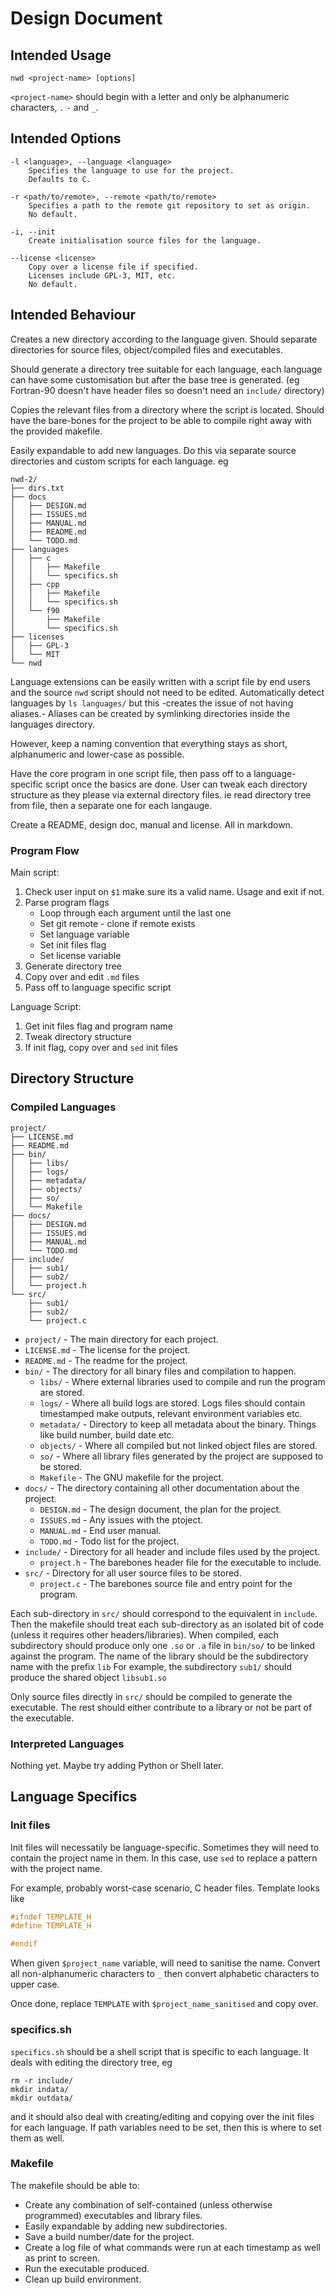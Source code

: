# Design Document

## Intended Usage
```
nwd <project-name> [options]
```

`<project-name>` should begin with a letter and only be alphanumeric characters, `.` `-` and `_`.

## Intended Options
```
-l <language>, --language <language>
	Specifies the language to use for the project.
	Defaults to C.

-r <path/to/remote>, --remote <path/to/remote>
	Specifies a path to the remote git repository to set as origin.
	No default.

-i, --init
	Create initialisation source files for the language.

--license <license>
	Copy over a license file if specified.
	Licenses include GPL-3, MIT, etc.
	No default.
```

## Intended Behaviour
Creates a new directory according to the language given.
Should separate directories for source files, object/compiled files and executables.

Should generate a directory tree suitable for each language, each language can have some customisation but after the base tree is generated.
(eg Fortran-90 doesn't have header files so doesn't need an `include/` directory)

Copies the relevant files from a directory where the script is located.
Should have the bare-bones for the project to be able to compile right away with the provided makefile.

Easily expandable to add new languages. Do this via separate source directories and custom scripts for each language. eg
```
nwd-2/
├── dirs.txt
├── docs
│   ├── DESIGN.md
│   ├── ISSUES.md
│   ├── MANUAL.md
│   ├── README.md
│   └── TODO.md
├── languages
│   ├── c
│   │   ├── Makefile
│   │   └── specifics.sh
│   ├── cpp
│   │   ├── Makefile
│   │   └── specifics.sh
│   └── f90
│       ├── Makefile
│       └── specifics.sh
├── licenses
│   ├── GPL-3
│   └── MIT
└── nwd
```
Language extensions can be easily written with a script file by end users and the source `nwd` script should not need to be edited.
Automatically detect languages by `ls languages/` but this -creates the issue of not having aliases.-
Aliases can be created by symlinking directories inside the languages directory.

However, keep a naming convention that everything stays as short, alphanumeric and lower-case as possible.

Have the core program in one script file, then pass off to a language-specific script once the basics are done.
User can tweak each directory structure as they please via external directory files. ie read directory tree from file, then a separate one for each langauge.

Create a README, design doc, manual and license. All in markdown.

### Program Flow
Main script:
1. Check user input on `$1` make sure its a valid name. Usage and exit if not.
2. Parse program flags
	- Loop through each argument until the last one
	- Set git remote - clone if remote exists
	- Set language variable
	- Set init files flag
	- Set license variable
3. Generate directory tree
4. Copy over and edit `.md` files
5. Pass off to language specific script

Language Script:
1. Get init files flag and program name
2. Tweak directory structure
3. If init flag, copy over and `sed` init files

## Directory Structure
### Compiled Languages
```
project/
├── LICENSE.md
├── README.md
├── bin/
│   ├── libs/
│   ├── logs/
│   ├── metadata/
│   ├── objects/
│   ├── so/
│   └── Makefile
├── docs/
│   ├── DESIGN.md
│   ├── ISSUES.md
│   ├── MANUAL.md
│   └── TODO.md
├── include/
│   ├── sub1/
│   ├── sub2/
│   └── project.h
└── src/
    ├── sub1/
    ├── sub2/
    └── project.c
```
- `project/` - The main directory for each project.
- `LICENSE.md` - The license for the project.
- `README.md` - The readme for the project.
- `bin/` - The directory for all binary files and compilation to happen.
	- `libs/` - Where external libraries used to compile and run the program are stored.
	- `logs/` - Where all build logs are stored. Logs files should contain timestamped make outputs, relevant environment variables etc.
	- `metadata/` - Directory to keep all metadata about the binary. Things like build number, build date etc.
	- `objects/` - Where all compiled but not linked object files are stored.
	- `so/` - Where all library files generated by the project are supposed to be stored.
	- `Makefile` - The GNU makefile for the project.
- `docs/` - The directory containing all other documentation about the project.
	- `DESIGN.md` - The design document, the plan for the project.
	- `ISSUES.md` - Any issues with the ptoject.
	- `MANUAL.md` - End user manual.
	- `TODO.md` - Todo list for the project.
- `include/` - Directory for all header and include files used by the project.
	- `project.h` - The barebones header file for the executable to include.
- `src/` - Directory for all user source files to be stored.
	- `project.c` - The barebones source file and entry point for the program.

Each sub-directory in `src/` should correspond to the equivalent in `include`.
Then the makefile should treat each sub-directory as an isolated bit of code (unless it requires other headers/libraries).
When compiled, each subdirectory should produce only one `.so` or `.a` file in `bin/so/` to be linked against the program.
The name of the library should be the subdirectory name with the prefix `lib`
For example, the subdirectory `sub1/` should produce the shared object `libsub1.so` 

Only source files directly in `src/` should be compiled to generate the executable.
The rest should either contribute to a library or not be part of the executable.

### Interpreted Languages
Nothing yet.
Maybe try adding Python or Shell later.

## Language Specifics
### Init files
Init files will necessatily be language-specific.
Sometimes they will need to contain the project name in them.
In this case, use `sed` to replace a pattern with the project name.

For example, probably worst-case scenario, C header files.
Template looks like
```C
#ifndef TEMPLATE_H
#define TEMPLATE_H

#endif
```

When given `$project_name` variable, will need to sanitise the name.
Convert all non-alphanumeric characters to `_` then convert alphabetic characters to upper case.

Once done, replace `TEMPLATE` with `$project_name_sanitised` and copy over.

### specifics.sh
`specifics.sh` should be a shell script that is specific to each language.
It deals with editing the directory tree, eg
```
rm -r include/
mkdir indata/
mkdir outdata/
```

and it should also deal with creating/editing and copying over the init files for each language.
If path variables need to be set, then this is where to set them as well.

### Makefile
The makefile should be able to:
- Create any combination of self-contained (unless otherwise programmed) executables and library files.
- Easily expandable by adding new subdirectories.
- Save a build number/date for the project.
- Create a log file of what commands were run at each timestamp as well as print to screen.
- Run the executable produced.
- Clean up build environment.

